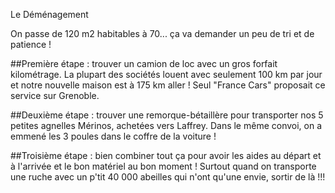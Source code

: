 Le Déménagement

On passe de 120 m2 habitables à 70... ça va demander un peu de tri et de patience !

##Première étape :
trouver un camion de loc avec un gros forfait kilométrage. 
La plupart des sociétés louent avec seulement 100 km par jour et notre 
nouvelle maison est à 175 km aller ! 
Seul "France Cars" proposait ce service sur Grenoble.

##Deuxième étape :
trouver une remorque-bétaillère pour transporter nos 5 petites agnelles 
Mérinos, achetées vers Laffrey. Dans le même convoi, on a emmené les 3 
poules dans le coffre de la voiture !

##Troisième étape :
bien combiner tout ça pour avoir les aides au départ et à 
l'arrivée et le bon matériel au bon moment !
Surtout quand on transporte une ruche avec un 
p'tit 40 000 abeilles qui n'ont qu'une envie, sortir de là !!! 